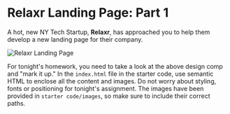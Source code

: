 # Relaxr Landing Page: Part 1

A hot, new NY Tech Startup, **Relaxr**, has approached you to help them develop a new landing page for their company. 

![Relaxr Landing Page](images/relaxr_landing.jpg)

For tonight's homework, you need to take a look at the above design comp and "mark it up." In the `index.html` file in the starter code, use semantic HTML to enclose all the content and images. Do not worry about styling, fonts or positioning for tonight's assignment. The images have been provided in  `starter code/images`, so make sure to include their correct paths.

